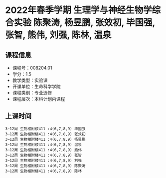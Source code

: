 # 2022年春季学期 生理学与神经生物学综合实验 陈聚涛, 杨昱鹏, 张效初, 毕国强, 张智, 熊伟, 刘强, 陈林, 温泉






## 课程信息

- 课程号：008204.01
- 学分：1.5
- 教学类型：实验课
- 开课单位：生命科学学院
- 课程类别：专业选修
- 课程层次：本科计划内课程

## 上课时间

```
3~12周 生物楼附楼411 :4(6,7,8,9) 毕国强
3~12周 生物楼附楼411 :4(6,7,8,9) 张效初
3~12周 生物楼附楼411 :4(6,7,8,9) 杨昱鹏
3~12周 生物楼附楼411 :4(6,7,8,9) 温泉
3~12周 生物楼附楼411 :4(6,7,8,9) 熊伟
3~12周 生物楼附楼411 :4(6,7,8,9) 张智
3~12周 生物楼附楼411 :4(6,7,8,9) 刘强
3~12周 生物楼附楼411 :4(6,7,8,9) 陈聚涛
3~12周 生物楼附楼411 :4(6,7,8,9) 陈林
```

